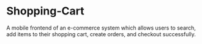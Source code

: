 # Shopping-Cart
A mobile frontend of an e-commerce system which allows users to search, add items to their shopping cart, create orders, and checkout successfully.
